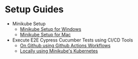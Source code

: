 # Setup Guides

* Minikube Setup
  * [Minikube Setup for Windows](/docs/minikube-setup-windows.md)
  * [Minikube Setup for Mac](/docs/minikube-setup-mac.md)
* Execute E2E Cypress Cucumber Tests using CI/CD Tools
  * [On Github using Github Actions Workflows](/docs/execute-e2e-gha.md)
  * [Locally using Minikube's Kubernetes](/docs/execute-e2e-minikube.md)
